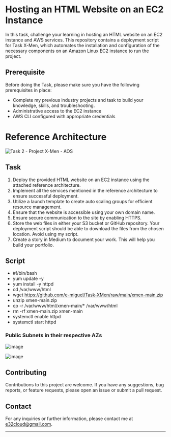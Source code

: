 # Hosting an HTML Website on an EC2 Instance



In this task, challenge your learning in hosting an HTML website on an EC2 instance and AWS services. This repository contains a deployment script for Task X-Men, which automates the installation and configuration of the necessary components on an Amazon Linux EC2 instance to run the project.

## Prerequisite

Before doing the Task, please make sure you have the following prerequisites in place:

- Complete my previous industry projects and task to build your knowledge, skills, and troubleshooting.
- Administrative access to the EC2 instance
- AWS CLI configured with appropriate credentials

# Reference Architecture

![Task 2 - Project X-Men - AOS](https://github.com/e-miguel/Task-XMen/assets/134418850/3e573390-6cc1-461f-8f30-6a32a058729f)

## Task

1. Deploy the provided HTML website on an EC2 instance using the attached reference architecture.
2. Implement all the services mentioned in the reference architecture to ensure successful deployment.
3. Utilize a launch template to create auto scaling groups for efficient resource management.
4. Ensure that the website is accessible using your own domain name.
5. Ensure secure communication to the site by enabling HTTPS.
6. Store the web files in either your S3 bucket or GitHub repository. Your deployment script should be able to download the files from the chosen location. Avoid using my script.
7. Create a story in Medium to document your work. This will help you build your portfolio.

## Script

- #!/bin/bash
- yum update -y
- yum install -y httpd
- cd /var/www/html
- wget https://github.com/e-miguel/Task-XMen/raw/main/xmen-main.zip
- unzip xmen-main.zip
- cp -r /var/www/html/xmen-main/* /var/www/html
- rm -rf xmen-main.zip xmen-main
- systemctl enable httpd
- systemctl start httpd

### Public Subnets in their respective AZs

![image](https://github.com/e-miguel/Task-XMen/assets/134418850/9f663cc2-25fe-4fad-8e35-c0a21f60e71a)

![image](https://github.com/e-miguel/Task-XMen/assets/134418850/7895a728-2192-4cc2-b884-13fb9e43053d)


## Contributing

Contributions to this project are welcome. If you have any suggestions, bug reports, or feature requests, please open an issue or submit a pull request.

## Contact

For any inquiries or further information, please contact me at e32cloud@gmail.com.

---
